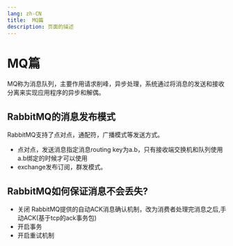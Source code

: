 ```yaml
---
lang: zh-CN    
title:  MQ篇            
description: 页面的描述   
---  
```


# MQ篇 

MQ称为消息队列，主要作用请求削峰，异步处理，系统通过将消息的发送和接收分离来实现应用程序的异步和解偶。


## RabbitMQ的消息发布模式

RabbitMQ支持了点对点，通配符，广播模式等发送方式。

- 点对点，发送消息指定消息routing key为a.b，只有接收端交换机和队列使用a.b绑定的时候才可以使用
- exchange发布订阅，群发模式。

## RabbitMQ如何保证消息不会丢失?

- 关闭 RabbitMQ提供的自动ACK消息确认机制，改为消费者处理完消息之后,手动ACK(基于tcp的ack事务包)
- 开启事务
- 开启重试机制


